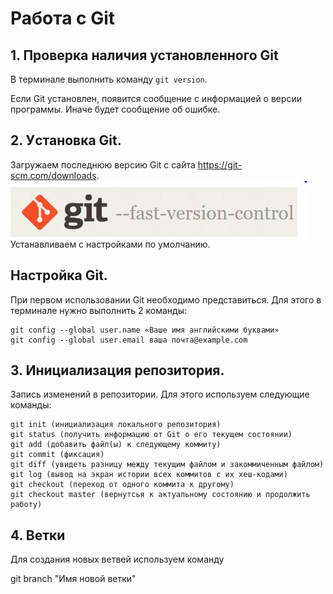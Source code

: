 # Работа с Git
## 1. Проверка наличия установленного Git
В терминале выполнить команду `git version`.

Если Git установлен, появится сообщение с информацией о версии программы. Иначе будет сообщение об ошибке.

## 2. Уcтановка Git.
Загружаем последнюю версию Git с сайта https://git-scm.com/downloads.
![](git_image.JPG)
Устанавливаем с настройками по умолчанию.

## Настройка Git.
При первом использовании Git необходимо представиться. Для этого в терминале нужно выполнить 2 команды:
```
git config --global user.name «Ваше имя английскими буквами»
git config --global user.email ваша почта@example.com
```

## 3. Инициализация репозитория.
Запись изменений в репозитории.
 Для этого используем следующие команды:
```
git init (инициализация локального репозитория)
git status (получить информацию от Git о его текущем состоянии)
git add (добавить файл(ы) к следующему коммиту)
git commit (фиксация)
git diff (увидеть разницу между текущим файлом и закоммиченным файлом)
git log (вывод на экран истории всех коммитов с их хеш-кодами)
git checkout (переход от одного коммита к другому)
git checkout master (вернутсья к актуальному состоянию и продолжить работу)
```
## 4. Ветки
Для создания новых ветвей используем команду 

git branch "Имя новой ветки"